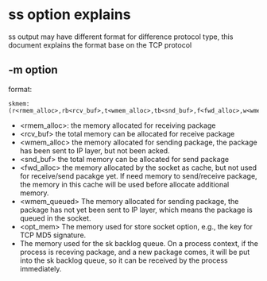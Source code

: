 # ss option explains
ss output may have different format for difference protocol type, this
document explains the format base on the TCP protocol
## -m option
format:

    skmem:(r<rmem_alloc>,rb<rcv_buf>,t<wmem_alloc>,tb<snd_buf>,f<fwd_alloc>,w<wmem_queued>,o<opt_mem>,bl<backlog>)

* <rmem_alloc>:
  the memory allocated for receiving package
* <rcv_buf>
  the total memory can be allocated for receive package
* <wmem_alloc>
  the memory allocated for sending package, the package has
  been sent to IP layer, but not been acked.
* <snd_buf>
  the total memory can be allocated for send package
* <fwd_alloc>
  the memory allocated by the socket as cache, but not used for
  receive/send pacakge yet. If need memory to send/receive package,
  the memory in this cache will be used before allocate additional
  memory.
* <wmem_queued>
  The memory allocated for sending package, the package has not yet
  been sent to IP layer, which means the package is queued in the
  socket.
* <opt_mem>
  The memory used for store socket option, e.g., the key for TCP MD5
  signature.
* <backlog>
  The memory used for the sk backlog queue. On a process context, if
  the process is receving package, and a new package comes, it will be
  put into the sk backlog queue, so it can be received by the process
  immediately.
